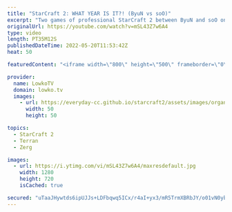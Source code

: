 ```yaml
---
title: "StarCraft 2: WHAT YEAR IS IT?! (ByuN vs soO)"
excerpt: "Two games of professional StarCraft 2 between ByuN and soO on old maps. In this video I cast a game of Zerg versus Terran on The King Sejong Station as well as Frost. Both of these maps were played in the early days of Legacy of the Void, and the earliest version of Frost is from back in Heart of the"
originalUrl: https://youtube.com/watch?v=mSL43Z7w6A4
type: video
length: PT35M12S
publishedDateTime: 2022-05-20T11:53:42Z
heat: 50

featuredContent: "<iframe width=\"800\" height=\"500\" frameborder=\"0\" src=\"https://www.youtube.com/embed/mSL43Z7w6A4\" allow=\"accelerometer; autoplay; encrypted-media; gyroscope; picture-in-picture\" allowfullscreen></iframe>"

provider:
  name: LowkoTV
  domain: lowko.tv
  images:
    - url: https://everyday-cc.github.io/starcraft2/assets/images/organizations/lowko.tv-50x50.jpg
      width: 50
      height: 50

topics:
  - StarCraft 2
  - Terran
  - Zerg

images:
  - url: https://i.ytimg.com/vi/mSL43Z7w6A4/maxresdefault.jpg
    width: 1280
    height: 720
    isCached: true

secured: "uTaaJHywtds6ipUJJs+LDFbqwq5ICx/r4aI+yx3/mR5TrmXBRbJY/o01vN0yb5hi2EZIF/wd0Zf6KFWIkEp5FaUTD7/Xi+37/msZqEQm+9eMOxA4AmjmBi9fZvCyZZHU9+OHbNNwbJGuI288Cf+oYr9cNw6Jc8PbzmSfHqNuxD+xj0EDpKDlMMKOEmMArjJILkXztElXH6EfEij2iY8u1kppInh8WisFc40dvWr7Vl3xATisTMu2haOBjPJRi8rYvczMj563GwMqX1dmusmWD0+SBxQt2/3eGiWj/d0h50+aBf7NuGFhsZyOMGNfHlrz+1Q4K5IbHPE4iWwDqvGPfAy/GexgkYSV1iBssKFFTs7nPMpc78bmZ8b1qsq29VA2NHP3UFS67Pw3hPR0MbChIVBwLR9CA6nZ4XI08TN5qRw=;m8oq6laAgvKzoI4INaoHIA=="
---
```


